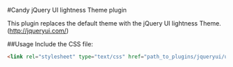 #Candy jQuery UI lightness Theme plugin

This plugin replaces the default theme with the jQuery UI lightness Theme. (http://jqueryui.com/)

##Usage
Include the CSS file:

```HTML
<link rel="stylesheet" type="text/css" href="path_to_plugins/jqueryui/ui-lightness/css/ui-lightness.css" />
```